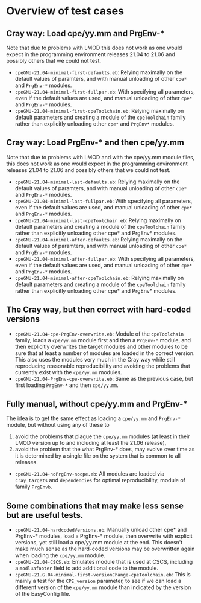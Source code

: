 # Overview of test cases

## Cray way: Load cpe/yy.mm and PrgEnv-*

Note that due to problems with LMOD this does not work as one would expect in the programming
environment releases 21.04 to 21.06 and possibly others that we could not test.

  * ``cpeGNU-21.04-minimal-first-defaults.eb``: Relying maximally on the default values
    of paramters, and with manual unloading of other ``cpe*`` and ``PrgEnv-*`` modules.
  * ``cpeGNU-21.04-minimal-first-fullpar.eb``: With specifying all parameters, even
    if the default values are used, and manual unloading of other ``cpe*`` and ``PrgEnv-*``
    modules.
  * ``cpeGNU-21.04-minimal-first-cpeToolchain.eb``: Relying maximally on default parameters
    and creating a module of the ``cpeToolchain`` family rather than explicitly unloading
    other ``cpe*`` and ``PrgEnv*`` modules.

## Cray way: Load PrgEnv-* and then cpe/yy.mm

Note that due to problems with LMOD and with the cpe/yy.mm module files, this does not work as
one would expect in the programming environment releases 21.04 to 21.06 and possibly others
that we could not test.

  * ``cpeGNU-21.04-minimal-last-defaults.eb``: Relying maximally on the default values
    of paramters, and with manual unloading of other ``cpe*`` and ``PrgEnv-*`` modules.
  * ``cpeGNU-21.04-minimal-last-fullpar.eb``: With specifying all parameters, even
    if the default values are used, and manual unloading of other ``cpe*`` and ``PrgEnv-*``
    modules.
  * ``cpeGNU-21.04-minimal-last-cpeToolchain.eb``: Relying maximally on default parameters
    and creating a module of the ``cpeToolchain`` family rather than explicitly unloading
    other cpe* and PrgEnv* modules.
  * ``cpeGNU-21.04-minimal-after-defaults.eb``: Relying maximally on the default values
    of paramters, and with manual unloading of other ``cpe*`` and ``PrgEnv-*`` modules.
  * ``cpeGNU-21.04-minimal-after-fullpar.eb``: With specifying all parameters, even
    if the default values are used, and manual unloading of other ``cpe*`` and ``PrgEnv-*``
    modules.
  * ``cpeGNU-21.04-minimal-after-cpeToolchain.eb``: Relying maximally on default parameters
    and creating a module of the ``cpeToolchain`` family rather than explicitly unloading
    other cpe* and PrgEnv* modules.

## The Cray way, but then correct with hard-coded versions

  * ``cpeGNU-21.04-cpe-PrgEnv-overwrite.eb``: Module of the ``cpeToolchain`` family, loads
    a ``cpe/yy.mm`` module first and then a ``PrgEnv-*`` module, and then explicitly overwrites
    the target modules and other modules to be sure that at least a number of modules
    are loaded in the correct version. This also uses the modules very much in the
    Cray way while still reproducing reasonable reproducibility and avoiding the problems
    that currently exist with the ``cpe/yy.mm`` modules.
  * ``cpeGNU-21.04-PrgEnv-cpe-overwrite.eb``: Same as the previous case, but first
    loading ``PrgEnv-*`` and then ``cpe/yy.mm``.

## Fully manual, without cpe/yy.mm and PrgEnv-*

The idea is to get the same effect as loading a ``cpe/yy.mm`` and ``PrgEnv-*`` module, but
without using any of these to

 1. avoid the problems that plague the ``cpe/yy.mm`` modules (at least in their LMOD
    version up to and including at least the 21.06 release),
 2. avoid the problem that the what PrgEnv-* does, may evolve over time as it is
    determined by a single file on the system that is common to all releases.

  * ``cpeGNU-21.04-noPrgEnv-nocpe.eb``: All modules are loaded via ``cray_targets`` and
    ``dependencies`` for optimal reproducibility, module of family ``PrgEnvb``.

## Some combinations that may make less sense but are useful tests.

  * ``cpeGNU-21.04-hardcodedVersions.eb``: Manually unload other cpe* and PrgEnv-*
    modules, load a PrgEnv-* module, then overwrite with explicit versions, yet
    still load a cpe/yy.mm module at the end. This doesn't make much sense as the
    hard-coded versions may be overwritten again when loading the ``cpe/yy.mm`` module.
  * ``cpeGNU-21.04-CSCS.eb``: Emulates module that is used at CSCS, including a
    ``modluafooter`` field to add additional code to the module.
  * ``cpeGNU-21.G.04-minimal-first-versionChange-cpeToolchain.eb``: This is mainly
    a test for the ``CPE_version`` parameter, to see if we can load a different version
    of the ``cpe/yy.mm`` module than indicated by the version of the EasyConfig file.


